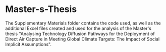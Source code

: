 # Master-s-Thesis

The Supplementary Materials folder contains the code used, as well as the additional Excel files created and used for the analysis of the Master's thesis "Analysing Technology Diffusion Pathways for the Deployment of Direct Air Capture in Meeting Global Climate Targets: The Impact of Social Implicit Assumptions".
